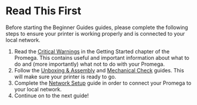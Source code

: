# Read This First

Before starting the Beginner Guides guides, please complete the following steps to ensure your printer is working properly and is connected to your local network.

1. Read the [Critical Warnings](https://promega.printm3d.com/~/edit/drafts/-LOsd42LlDMsCQgG4bzO/getting-started-1/critical-warnings-and-information) in the Getting Started chapter of the Promega. This contains useful and important information about what to do and \(more importantly\) what not to do with your Promega.
2. Follow the [Unboxing & Assembly](https://promega.printm3d.com/~/edit/drafts/-LOsd42LlDMsCQgG4bzO/getting-started-1/unboxing-and-assembly) and [Mechanical Check](https://promega.printm3d.com/~/edit/drafts/-LOsd42LlDMsCQgG4bzO/getting-started-1/mechanical-check) guides. This will make sure your printer is ready to go.
3. Complete the [Network Setup](https://promega.printm3d.com/~/edit/drafts/-LOsd42LlDMsCQgG4bzO/getting-started/network-setup) guide in order to connect your Promega to your local network.
4. Continue on to the next guide!

​

